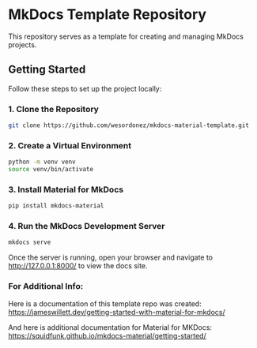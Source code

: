 # MkDocs Template Repository

This repository serves as a template for creating and managing MkDocs projects.

## Getting Started

Follow these steps to set up the project locally:

### 1. Clone the Repository

```bash
git clone https://github.com/wesordonez/mkdocs-material-template.git
```

### 2. Create a Virtual Environment

```bash
python -m venv venv
source venv/bin/activate
```

### 3. Install Material for MkDocs

```bash
pip install mkdocs-material
```

### 4. Run the MkDocs Development Server

```bash
mkdocs serve
```
Once the server is running, open your browser and navigate to http://127.0.0.1:8000/ to view the docs site.

### For Additional Info:

Here is a documentation of this template repo was created: 
https://jameswillett.dev/getting-started-with-material-for-mkdocs/

And here is additional documentation for Material for MKDocs:
https://squidfunk.github.io/mkdocs-material/getting-started/ 
